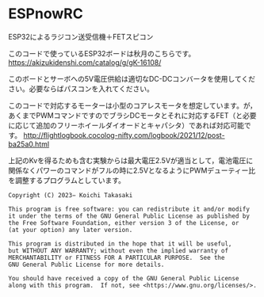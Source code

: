 # ESPnowRC

ESP32によるラジコン送受信機＋FETスピコン

このコードで使っているESP32ボードは秋月のこちらです。
https://akizukidenshi.com/catalog/g/gK-16108/

このボードとサーボへの5V電圧供給は適切なDC-DCコンバータを使用してください。必要ならばパスコンを入れてください。

このコードで対応するモーターは小型のコアレスモータを想定しています。が，あくまでPWMコマンドですのでブラシDCモータとそれに対応するFET（と必要に応じて追加のフリーホイールダイオードとキャパシタ）であれば対応可能です。
http://flightlogbook.cocolog-nifty.com/logbook/2021/12/post-ba25a0.html

上記のKvを得るためも含む実験からは最大電圧2.5Vが適当として，電池電圧に関係なくパワーのコマンドがフルの時に2.5VとなるようにPWMデューティー比を調整するプログラムとしています。


    Copyright (C) 2023− Koichi Takasaki
    
    This program is free software: you can redistribute it and/or modify
    it under the terms of the GNU General Public License as published by
    the Free Software Foundation, either version 3 of the License, or
    (at your option) any later version.

    This program is distributed in the hope that it will be useful,
    but WITHOUT ANY WARRANTY; without even the implied warranty of
    MERCHANTABILITY or FITNESS FOR A PARTICULAR PURPOSE.  See the
    GNU General Public License for more details.

    You should have received a copy of the GNU General Public License
    along with this program.  If not, see <https://www.gnu.org/licenses/>.
